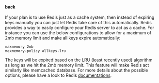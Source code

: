 #### [back](special_features_main.md)

If your plan is to use Redis just as a cache system, then instead of expiring keys manually you can just let Redis take care of this automatically. Redis provides a way to easily configure your Redis server to act as a cache.  For instance you can use the below configurations to allow for a maximum of 2mb memory limit and make all keys expire automatically:


````
maxmemory 2mb
maxmemory-policy allkeys-lru
````
The keys will be expired based on the LRU (least recently used) algorithm as long as we hit the 2mb memory limit. This feature will make Redis act similarly like memcached database. For more details about the possible options, please have a look to Redis [documentations](http://redis.io/topics/lru-cache).  
